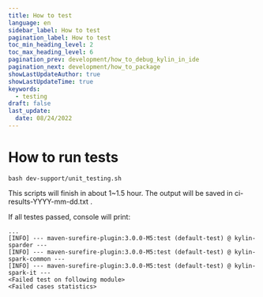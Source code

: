```yaml
---
title: How to test
language: en
sidebar_label: How to test
pagination_label: How to test
toc_min_heading_level: 2
toc_max_heading_level: 6
pagination_prev: development/how_to_debug_kylin_in_ide
pagination_next: development/how_to_package
showLastUpdateAuthor: true
showLastUpdateTime: true
keywords:
  - testing
draft: false
last_update:
  date: 08/24/2022
---
```


# How to run tests

```shell
bash dev-support/unit_testing.sh
```

This scripts will finish in about 1~1.5 hour. The output will be saved in ci-results-YYYY-mm-dd.txt .

If all testes passed, console will print:

```text
...
[INFO] --- maven-surefire-plugin:3.0.0-M5:test (default-test) @ kylin-sparder ---
[INFO] --- maven-surefire-plugin:3.0.0-M5:test (default-test) @ kylin-spark-common ---
[INFO] --- maven-surefire-plugin:3.0.0-M5:test (default-test) @ kylin-spark-it ---
<Failed test on following module>
<Failed cases statistics>
```
